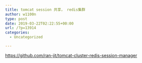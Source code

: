 ```yaml
---
title: tomcat session 共享， redis集群
author: w1100n
type: post
date: 2019-03-22T02:22:55+00:00
url: /?p=13914
categories:
  - Uncategorized

---
```

https://github.com/ran-jit/tomcat-cluster-redis-session-manager